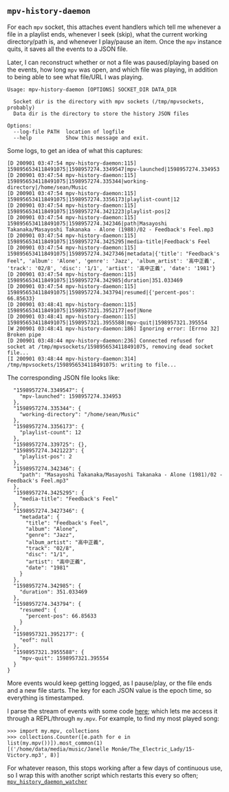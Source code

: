## `mpv-history-daemon`

For each `mpv` socket, this attaches event handlers which tell me whenever a file in a playlist ends, whenever I seek (skip), what the current working directory/path is, and whenever I play/pause an item. Once the `mpv` instance quits, it saves all the events to a JSON file.

Later, I can reconstruct whether or not a file was paused/playing based on the events, how long `mpv` was open, and which file was playing, in addition to being able to see what file/URL I was playing.

```
Usage: mpv-history-daemon [OPTIONS] SOCKET_DIR DATA_DIR

  Socket dir is the directory with mpv sockets (/tmp/mpvsockets, probably)
  Data dir is the directory to store the history JSON files

Options:
  --log-file PATH  location of logfile
  --help           Show this message and exit.
```

Some logs, to get an idea of what this captures:

```
[D 200901 03:47:54 mpv-history-daemon:115] 1598956534118491075|1598957274.3349547|mpv-launched|1598957274.334953
[D 200901 03:47:54 mpv-history-daemon:115] 1598956534118491075|1598957274.335344|working-directory|/home/sean/Music
[D 200901 03:47:54 mpv-history-daemon:115] 1598956534118491075|1598957274.3356173|playlist-count|12
[D 200901 03:47:54 mpv-history-daemon:115] 1598956534118491075|1598957274.3421223|playlist-pos|2
[D 200901 03:47:54 mpv-history-daemon:115] 1598956534118491075|1598957274.342346|path|Masayoshi Takanaka/Masayoshi Takanaka - Alone (1988)/02 - Feedback's Feel.mp3
[D 200901 03:47:54 mpv-history-daemon:115] 1598956534118491075|1598957274.3425295|media-title|Feedback's Feel
[D 200901 03:47:54 mpv-history-daemon:115] 1598956534118491075|1598957274.3427346|metadata|{'title': "Feedback's Feel", 'album': 'Alone', 'genre': 'Jazz', 'album_artist': '高中正義', 'track': '02/8', 'disc': '1/1', 'artist': '高中正義', 'date': '1981'}
[D 200901 03:47:54 mpv-history-daemon:115] 1598956534118491075|1598957274.342985|duration|351.033469
[D 200901 03:47:54 mpv-history-daemon:115] 1598956534118491075|1598957274.343794|resumed|{'percent-pos': 66.85633}
[D 200901 03:48:41 mpv-history-daemon:115] 1598956534118491075|1598957321.3952177|eof|None
[D 200901 03:48:41 mpv-history-daemon:115] 1598956534118491075|1598957321.3955588|mpv-quit|1598957321.395554
[W 200901 03:48:41 mpv-history-daemon:186] Ignoring error: [Errno 32] Broken pipe
[D 200901 03:48:44 mpv-history-daemon:236] Connected refused for socket at /tmp/mpvsockets/1598956534118491075, removing dead socket file...
[I 200901 03:48:44 mpv-history-daemon:314] /tmp/mpvsockets/1598956534118491075: writing to file...
```

The corresponding JSON file looks like:

```
  "1598957274.3349547": {
    "mpv-launched": 1598957274.334953
  },
  "1598957274.335344": {
    "working-directory": "/home/sean/Music"
  },
  "1598957274.3356173": {
    "playlist-count": 12
  },
  "1598957274.339725": {},
  "1598957274.3421223": {
    "playlist-pos": 2
  },
  "1598957274.342346": {
    "path": "Masayoshi Takanaka/Masayoshi Takanaka - Alone (1981)/02 - Feedback's Feel.mp3"
  },
  "1598957274.3425295": {
    "media-title": "Feedback's Feel"
  },
  "1598957274.3427346": {
    "metadata": {
      "title": "Feedback's Feel",
      "album": "Alone",
      "genre": "Jazz",
      "album_artist": "高中正義",
      "track": "02/8",
      "disc": "1/1",
      "artist": "高中正義",
      "date": "1981"
    }
  },
  "1598957274.342985": {
    "duration": 351.033469
  },
  "1598957274.343794": {
    "resumed": {
      "percent-pos": 66.85633
    }
  },
  "1598957321.3952177": {
    "eof": null
  },
  "1598957321.3955588": {
    "mpv-quit": 1598957321.395554
  }
}
```

More events would keep getting logged, as I pause/play, or the file ends and a new file starts. The key for each JSON value is the epoch time, so everything is timestamped.

I parse the stream of events with some code [here](https://github.com/seanbreckenridge/HPI/blob/master/my/mpv.py); which lets me access it through a REPL/through `my.mpv`. For example, to find my most played song:

```
>>> import my.mpv, collections
>>> collections.Counter([e.path for e in list(my.mpv())]).most_common(1)
[('/home/data/media/music/Janelle Monáe/The_Electric_Lady/15-Victory.mp3', 8)]
```

For whatever reason, this stops working after a few days of continuous use, so I wrap this with another script which restarts this every so often; [`mpv_history_daemon_watcher`](./mpv_history_daemon_watcher)

